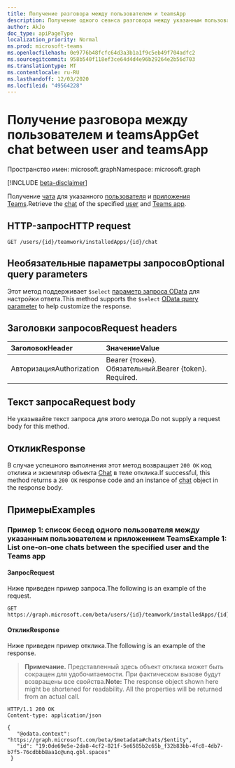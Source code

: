 ```yaml
---
title: Получение разговора между пользователем и teamsApp
description: Получение одного сеанса разговора между указанным пользователем и приложением Teams.
author: AkJo
doc_type: apiPageType
localization_priority: Normal
ms.prod: microsoft-teams
ms.openlocfilehash: 0e9776b48fcfc64d3a3b1a1f9c5eb49f704adfc2
ms.sourcegitcommit: 958b540f118ef3ce64d4d4e96b29264e2b56d703
ms.translationtype: MT
ms.contentlocale: ru-RU
ms.lasthandoff: 12/03/2020
ms.locfileid: "49564228"
---
```

# <a name="get-chat-between-user-and-teamsapp"></a><span data-ttu-id="7c430-103">Получение разговора между пользователем и teamsApp</span><span class="sxs-lookup"><span data-stu-id="7c430-103">Get chat between user and teamsApp</span></span>

<span data-ttu-id="7c430-104">Пространство имен: microsoft.graph</span><span class="sxs-lookup"><span data-stu-id="7c430-104">Namespace: microsoft.graph</span></span>

[!INCLUDE [beta-disclaimer](../../includes/beta-disclaimer.md)]

<span data-ttu-id="7c430-105">Получение [чата](../resources/chat.md) для указанного [пользователя](../resources/user.md) и [приложения Teams](../resources/teamsapp.md).</span><span class="sxs-lookup"><span data-stu-id="7c430-105">Retrieve the [chat](../resources/chat.md) of the specified [user](../resources/user.md) and [Teams app](../resources/teamsapp.md).</span></span>

## <a name="http-request"></a><span data-ttu-id="7c430-106">HTTP-запрос</span><span class="sxs-lookup"><span data-stu-id="7c430-106">HTTP request</span></span>

<!-- { "blockType": "ignored" } -->

```http
GET /users/{id}/teamwork/installedApps/{id}/chat
```

## <a name="optional-query-parameters"></a><span data-ttu-id="7c430-107">Необязательные параметры запросов</span><span class="sxs-lookup"><span data-stu-id="7c430-107">Optional query parameters</span></span>

<span data-ttu-id="7c430-108">Этот метод поддерживает `$select` [параметр запроса OData](/graph/query-parameters) для настройки ответа.</span><span class="sxs-lookup"><span data-stu-id="7c430-108">This method supports the `$select` [OData query parameter](/graph/query-parameters) to help customize the response.</span></span>

## <a name="request-headers"></a><span data-ttu-id="7c430-109">Заголовки запросов</span><span class="sxs-lookup"><span data-stu-id="7c430-109">Request headers</span></span>

| <span data-ttu-id="7c430-110">Заголовок</span><span class="sxs-lookup"><span data-stu-id="7c430-110">Header</span></span>       | <span data-ttu-id="7c430-111">Значение</span><span class="sxs-lookup"><span data-stu-id="7c430-111">Value</span></span> |
|:---------------|:--------|
| <span data-ttu-id="7c430-112">Авторизация</span><span class="sxs-lookup"><span data-stu-id="7c430-112">Authorization</span></span>  | <span data-ttu-id="7c430-p101">Bearer {токен}. Обязательный.</span><span class="sxs-lookup"><span data-stu-id="7c430-p101">Bearer {token}. Required.</span></span>  |

## <a name="request-body"></a><span data-ttu-id="7c430-115">Текст запроса</span><span class="sxs-lookup"><span data-stu-id="7c430-115">Request body</span></span>

<span data-ttu-id="7c430-116">Не указывайте текст запроса для этого метода.</span><span class="sxs-lookup"><span data-stu-id="7c430-116">Do not supply a request body for this method.</span></span>

## <a name="response"></a><span data-ttu-id="7c430-117">Отклик</span><span class="sxs-lookup"><span data-stu-id="7c430-117">Response</span></span>

<span data-ttu-id="7c430-118">В случае успешного выполнения этот метод возвращает `200 OK` код отклика и экземпляр объекта [Chat](../resources/chat.md) в теле отклика.</span><span class="sxs-lookup"><span data-stu-id="7c430-118">If successful, this method returns a `200 OK` response code and an instance of [chat](../resources/chat.md) object in the response body.</span></span>

## <a name="examples"></a><span data-ttu-id="7c430-119">Примеры</span><span class="sxs-lookup"><span data-stu-id="7c430-119">Examples</span></span>

### <a name="example-1-list-one-on-one-chats-between-the-specified-user-and-the-teams-app"></a><span data-ttu-id="7c430-120">Пример 1: список бесед одного пользователя между указанным пользователем и приложением Teams</span><span class="sxs-lookup"><span data-stu-id="7c430-120">Example 1: List one-on-one chats between the specified user and the Teams app</span></span>

#### <a name="request"></a><span data-ttu-id="7c430-121">Запрос</span><span class="sxs-lookup"><span data-stu-id="7c430-121">Request</span></span>

<span data-ttu-id="7c430-122">Ниже приведен пример запроса.</span><span class="sxs-lookup"><span data-stu-id="7c430-122">The following is an example of the request.</span></span>

<!-- {
  "blockType": "request",
  "name": "user_chat_teamsApps"
}-->
```msgraph-interactive
GET https://graph.microsoft.com/beta/users/{id}/teamwork/installedApps/{id}/chat
```

#### <a name="response"></a><span data-ttu-id="7c430-123">Отклик</span><span class="sxs-lookup"><span data-stu-id="7c430-123">Response</span></span>

<span data-ttu-id="7c430-124">Ниже приведен пример отклика.</span><span class="sxs-lookup"><span data-stu-id="7c430-124">The following is an example of the response.</span></span>
><span data-ttu-id="7c430-p102">**Примечание.** Представленный здесь объект отклика может быть сокращен для удобочитаемости. При фактическом вызове будут возвращены все свойства.</span><span class="sxs-lookup"><span data-stu-id="7c430-p102">**Note:** The response object shown here might be shortened for readability. All the properties will be returned from an actual call.</span></span>
<!-- {
  "blockType": "response",
  "name": "user_chat_teamsApps",
  "truncated": true,
  "@odata.type": "microsoft.graph.chat",
  "isCollection": false
} -->

```http
HTTP/1.1 200 OK
Content-type: application/json

{
   "@odata.context": "https://graph.microsoft.com/beta/$metadata#chats/$entity",
   "id": "19:0de69e5e-2da8-4cf2-821f-5e6585b2c65b_f32b83bb-4fc8-4db7-b7f5-76cdbbb8aa1c@unq.gbl.spaces"
 }
```

<!-- uuid: 8fcb5dbc-d5aa-4681-8e31-b001d5168d79
2015-10-25 14:57:30 UTC -->
<!-- {
  "type": "#page.annotation",
  "description": "User chat teamsAppInstallations",
  "keywords": "",
  "section": "documentation",
  "tocPath": ""
}-->
